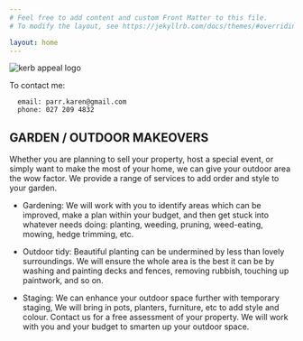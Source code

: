 ```yaml
---
# Feel free to add content and custom Front Matter to this file.
# To modify the layout, see https://jekyllrb.com/docs/themes/#overriding-theme-defaults

layout: home
---
```


 <img src="../img sm/KA.jpg" alt="kerb appeal logo">
 
To contact me:

      email: parr.karen@gmail.com
      phone: 027 209 4832

## GARDEN / OUTDOOR MAKEOVERS

Whether you are planning to sell your property, host a special event, or simply want to make the most of your home, we can give your outdoor area the wow factor. We provide a range of services to add order and style to your garden.

* Gardening: We will work with you to identify areas which can be improved, make a plan within your budget, and then get stuck into whatever needs doing:  planting, weeding, pruning, weed-eating, mowing, hedge trimming, etc.

* Outdoor tidy: Beautiful planting can be undermined by less than lovely surroundings. We will ensure the whole area is the best it can be by washing and painting decks and fences, removing rubbish, touching up paintwork, and so on.

* Staging: We can enhance your outdoor space further with temporary staging, We will bring in pots, planters, furniture, etc to add style and colour.
Contact us for a free assessment of your property. We will work with you and your budget to smarten up your outdoor space.
